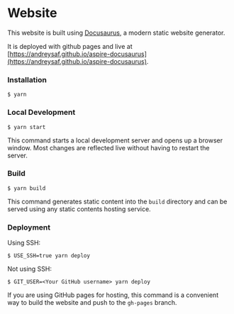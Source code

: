 # Website

This website is built using [Docusaurus](https://docusaurus.io/), a modern static website generator.

It is deployed with github pages and live at [https://andreysaf.github.io/aspire-docusaurus](https://andreysaf.github.io/aspire-docusaurus).

### Installation

```
$ yarn
```

### Local Development

```
$ yarn start
```

This command starts a local development server and opens up a browser window. Most changes are reflected live without having to restart the server.

### Build

```
$ yarn build
```

This command generates static content into the `build` directory and can be served using any static contents hosting service.

### Deployment

Using SSH:

```
$ USE_SSH=true yarn deploy
```

Not using SSH:

```
$ GIT_USER=<Your GitHub username> yarn deploy
```

If you are using GitHub pages for hosting, this command is a convenient way to build the website and push to the `gh-pages` branch.
